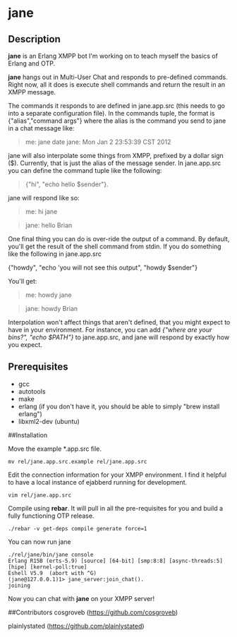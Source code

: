 # jane

## Description

**jane** is an Erlang XMPP bot I'm working on to teach myself the basics of Erlang and OTP.

**jane** hangs out in Multi-User Chat and responds to pre-defined commands. Right now, all it does is execute shell commands and return the result in an XMPP message.

The commands it responds to are defined in jane.app.src (this needs to go into a separate configuration file). In the commands tuple, the format is {"alias","command args"} where the alias is the command you send to jane in a chat message like:

>me: jane date
>jane: Mon Jan  2 23:53:39 CST 2012

jane will also interpolate some things from XMPP, prefixed by a dollar sign ($). Currently, that is just the alias of the message sender. In jane.app.src you can define the command tuple like the following:

>{"hi", "echo hello $sender"}.

jane will respond like so:

>me: hi jane

>jane: hello Brian

One final thing you can do is over-ride the output of a command. By default, you'll get the result of the shell command from stdin. If you do something like the following in jane.app.src

{"howdy", "echo 'you will not see this output", "howdy $sender"}

You'll get:

>me: howdy jane

>jane: howdy Brian

Interpolation won't affect things that aren't defined, that you might expect to have in your environment. For instance, you can add *{"where are your bins?", "echo $PATH"}* to jane.app.src, and jane will respond by exactly how you expect.

## Prerequisites

* gcc
* autotools
* make
* erlang (if you don't have it, you should be able to simply "brew install erlang")
* libxml2-dev (ubuntu)

##Installation

Move the example *.app.src file.

```
mv rel/jane.app.src.example rel/jane.app.src
```

Edit the connection information for your XMPP environment. I find it helpful to have a local instance of ejabberd running for development.

```
vim rel/jane.app.src
```

Compile using **rebar**. It will pull in all the pre-requisites for you and build a fully functioning OTP release.

```
./rebar -v get-deps compile generate force=1
```

You can now run jane

```
./rel/jane/bin/jane console
Erlang R15B (erts-5.9) [source] [64-bit] [smp:8:8] [async-threads:5] [hipe] [kernel-poll:true]
Eshell V5.9  (abort with ^G)
(jane@127.0.0.1)1> jane_server:join_chat().
joining
```

Now you can chat with **jane** on your XMPP server!

##Contributors
cosgroveb (https://github.com/cosgroveb)

plainlystated (https://github.com/plainlystated)

